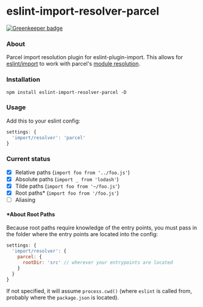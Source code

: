 # eslint-import-resolver-parcel

[![Greenkeeper badge](https://badges.greenkeeper.io/ABuffSeagull/eslint-import-resolver-parcel.svg)](https://greenkeeper.io/)

### About
Parcel import resolution plugin for eslint-plugin-import.
This allows for [eslint/import](https://github.com/benmosher/eslint-plugin-import)
to work with parcel's [module resolution](https://parceljs.org/module_resolution.html).

### Installation
```
npm install eslint-import-resolver-parcel -D
```

### Usage
Add this to your eslint config:
```js
settings: {
  'import/resolver': 'parcel'
}
```

### Current status
- [x] Relative paths (`import foo from '../foo.js'`)
- [x] Absolute paths (`import _ from 'lodash'`)
- [x] Tilde paths (`import foo from '~/foo.js'`)
- [x] Root paths* (`import foo from '/foo.js'`)
- [ ] Aliasing

#### *About Root Paths
Because root paths require knowledge of the entry points,
you must pass in the folder where the entry points are located into the config:
```js
settings: {
  'import/resolver': {
    parcel: {
      rootDir: 'src' // wherever your entrypoints are located
    }
  }
}
```
If not specified, it will assume `process.cwd()` (where `eslint` is called from, probably where the `package.json` is located).
